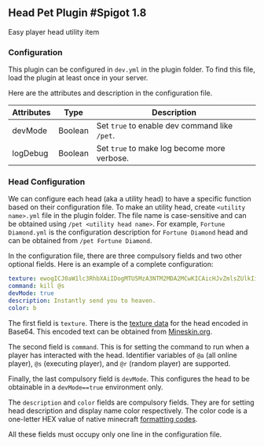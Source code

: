 Head Pet Plugin #Spigot 1.8
---

Easy player head utility item

### Configuration

This plugin can be configured in `dev.yml` in the plugin folder.
To find this file, load the plugin at least once in your server.

Here are the attributes and description in the configuration file.

| Attributes | Type | Description |
| --- | --- | --- |
| devMode | Boolean | Set `true` to enable dev command like `/pet`. |
| logDebug | Boolean | Set `true` to make log become more verbose. |


### Head Configuration
We can configure each head (aka a utility head) to have a specific function based on their configuration file.
To make an utility head, create `<utility name>.yml` file in the plugin folder.
The file name is case-sensitive and can be obtained using `/pet <utility head name>`.
For example, `Fortune Diamond.yml` is the configuration description for `Fortune Diamond` head and can be
obtained from `/pet Fortune Diamond`.

In the configuration file, there are three compulsory fields and two other optional fields.
Here is an example of a complete configuration:

```yaml
texture: ewogICJ0aW1lc3RhbXAiIDogMTU5MzA3NTM2MDA2MCwKICAicHJvZmlsZUlkIiA6ICIyYzEwNjRmY2Q5MTc0MjgyODRlM2JmN2ZhYTdlM2UxYSIsCiAgInByb2ZpbGVOYW1lIiA6ICJOYWVtZSIsCiAgInNpZ25hdHVyZVJlcXVpcmVkIiA6IHRydWUsCiAgInRleHR1cmVzIiA6IHsKICAgICJTS0lOIiA6IHsKICAgICAgInVybCIgOiAiaHR0cDovL3RleHR1cmVzLm1pbmVjcmFmdC5uZXQvdGV4dHVyZS83YTFiNDkwM2NlZmI2MTk1NjE0OTdmZGNiODllZWMzNDgwYTIzYmVmZTkzZGY0MzE3MWQ0OTEwYTVlMjZkZDYwIgogICAgfQogIH0KfQ
command: kill @s
devMode: true
description: Instantly send you to heaven.
color: b
```

The first field is `texture`. There is the <u>texture data</u> for the head encoded in Base64.
This encoded text can be obtained from [Mineskin.org][1].

The second field is `command`. This is for setting the command to run when a player has interacted with the head.
Identifier variables of `@a` (all online player), `@s` (executing player), and `@r` (random player) are supported.

Finally, the last compulsory field is `devMode`. This configures the head to be obtainable in a `devMode==true`
environment only.

The `description` and `color` fields are compulsory fields. They are for setting head description and display name color
respectively. The color code is a one-letter HEX value of native minecraft [formatting codes][2].

All these fields must occupy only one line in the configuration file.


[1]: https://mineskin.org
[2]: https://minecraft.gamepedia.com/Formatting_codes#Color_codes
